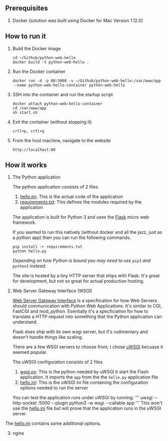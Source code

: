 ## Prerequisites

1. Docker (solution was built using Docker for Mac Version 1.12.0)

## How to run it

1. Build the Docker image

   ```
   cd ~/Github/python-web-hello
   docker build -t python-web-hello .
   ```

1. Run the Docker container

   ```
   docker run -d -p 80:5000 -v ~/Github/python-web-hello:/var/www/app --name python-web-hello-container python-web-hello
   ```

1. SSH into the container and run the startup script

   ```
   docker attach python-web-hello-container
   cd /var/www/app
   sh start.sh
   ```

1. Exit the container (without stopping it)

   ```
   crtl+p, crtl+q
   ```

1. From the host machine, navigate to the website

   ```
   http://localhost:80
   ```

## How it works

1. The Python application

   The python application consists of 2 files.
   1. [hello.py](/hello.py): This is the actual code of the application
   2. [requirements.txt](/requirements.txt): This defines the modules required by the application

   The application is built for Python 3 and uses the [Flask](http://flask.pocoo.org/) micro web framework.

   If you wanted to run this natively (without docker and all the jazz, just as a python app) then you can run the following commands.  
   ```
   pip install -r requirements.txt
   python hello.py
   ```
   _Depending on how Python is bound you may need to use `pip3` and `python3` instead._

   The site is hosted by a tiny HTTP server that ships with Flask.  It's great for development, but not so great for actual production hosting.

2. Web Server Gateway Interface (WSGI)

   [Web Server Gateway Interface](https://en.wikipedia.org/wiki/Web_Server_Gateway_Interface) is a specfiication for how Web Servers should communication with Python Web Applications. It's similar to CGI, FastCGI and mod_python.  Esentially it's a specficiation for how to translate a HTTP request into something that the Python application can understand.

   Flask does ship with its own wsgi server, but it's rudimentary and doesn't handle things like scaling.

   There are a few WSGI servers to choose from; I chose [uWSGI](https://github.com/unbit/uwsgi) becuase it seemed popular.

   The uWSGI configuration consists of 2 files
   1. [wsgi.py](/wsgi.py): This is the python needed by uWSGI ti start the Flash application. It imports the `app` from the the `hello.py` application file
   2. [hello.ini](/hello.ini): This is the uWSGI ini file containing the configuration options needed to run the server

   You can test the application runs under uWSGI by running:
   '''
   uwsgi --http-socket :5000 --plugin python3 -w wsgi --callable app
   '''
   This won't use the [hello.ini](hello.ini) file but will prove that the application runs in the uWSGI server.

  The [hello.ini](/hello.ini) contains some additional options.  

3. nginx
